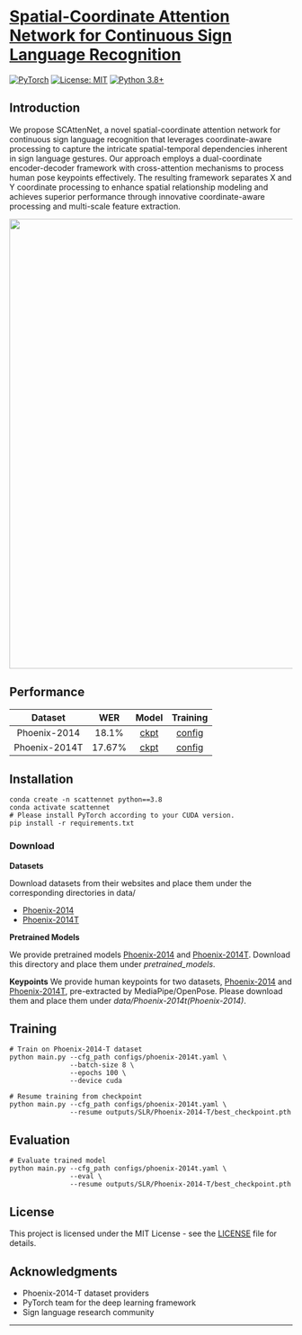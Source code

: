 # [Spatial-Coordinate Attention Network for Continuous Sign Language Recognition](https://github.com/tinh2044/SCAttenNet)

<a href="https://pytorch.org/get-started/locally/"><img alt="PyTorch" src="https://img.shields.io/badge/PyTorch-ee4c2c?logo=pytorch&logoColor=white"></a> [![License: MIT](https://img.shields.io/badge/License-MIT-yellow.svg)](https://opensource.org/licenses/MIT) [![Python 3.8+](https://img.shields.io/badge/python-3.8+-blue.svg)](https://www.python.org/downloads/release/python-380/)

## Introduction
We propose SCAttenNet, a novel spatial-coordinate attention network for continuous sign language recognition that leverages coordinate-aware processing to capture the intricate spatial-temporal dependencies inherent in sign language gestures. Our approach employs a dual-coordinate encoder-decoder framework with cross-attention mechanisms to process human pose keypoints effectively. The resulting framework separates X and Y coordinate processing to enhance spatial relationship modeling and achieves superior performance through innovative coordinate-aware processing and multi-scale feature extraction.

<img src="images/architecture.png" width="800">

## Performance

| Dataset | WER | Model | Training |
| :---: | :---: | :---: | :---: | 
| Phoenix-2014 | 18.1% | [ckpt](placeholder) | [config](configs/phoenix-2014_s2g.yaml) |
| Phoenix-2014T | 17.67% | [ckpt](placeholder) | [config](configs/phoenix-2014t_s2g.yaml) |
 

## Installation
```
conda create -n scattennet python==3.8
conda activate scattennet
# Please install PyTorch according to your CUDA version.
pip install -r requirements.txt
```

### Download

**Datasets**

Download datasets from their websites and place them under the corresponding directories in data/
* [Phoenix-2014](https://www-i6.informatik.rwth-aachen.de/~koller/RWTH-PHOENIX/)
* [Phoenix-2014T](https://www-i6.informatik.rwth-aachen.de/~koller/RWTH-PHOENIX-2014-T/)

**Pretrained Models**

We provide pretrained models [Phoenix-2014](placeholder) and [Phoenix-2014T](placeholder). Download this directory and place them under *pretrained_models*.

**Keypoints**
We provide human keypoints for two datasets, [Phoenix-2014](placeholder) and [Phoenix-2014T](placeholder), pre-extracted by MediaPipe/OpenPose. Please download them and place them under *data/Phoenix-2014t(Phoenix-2014)*.

## Training
```
# Train on Phoenix-2014-T dataset
python main.py --cfg_path configs/phoenix-2014t.yaml \
               --batch-size 8 \
               --epochs 100 \
               --device cuda

# Resume training from checkpoint
python main.py --cfg_path configs/phoenix-2014t.yaml \
               --resume outputs/SLR/Phoenix-2014-T/best_checkpoint.pth
```

## Evaluation
```
# Evaluate trained model
python main.py --cfg_path configs/phoenix-2014t.yaml \
               --eval \
               --resume outputs/SLR/Phoenix-2014-T/best_checkpoint.pth
```

<!-- ## Citations
```
@misc{SCAttenNet2024,
title = {SCAttenNet: Spatial-Coordinate Attention Network for Continuous Sign Language Recognition},
author = {Tinh Nguyen},
year = {2024},
url = {https://github.com/tinh2044/SCAttenNet},
}
``` -->

## License

This project is licensed under the MIT License - see the [LICENSE](LICENSE) file for details.

## Acknowledgments

- Phoenix-2014-T dataset providers
- PyTorch team for the deep learning framework
- Sign language research community

---
